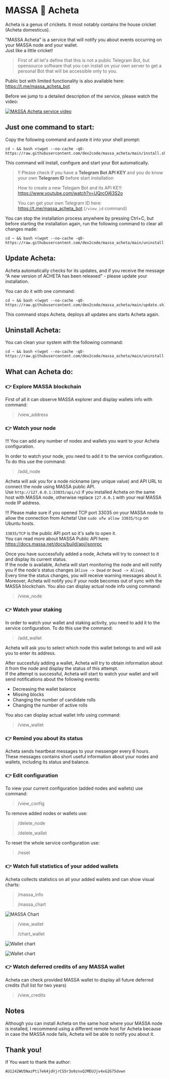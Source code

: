 # MASSA 🦗 Acheta


Acheta is a genus of crickets. It most notably contains the house cricket (Acheta domesticus).

"MASSA Acheta" is a service that will notify you about events occurring on your MASSA node and your wallet.\
Just like a little cricket!

>
>First of all let's define that this is not a public Telegram Bot, but opensource software that you can install on your own server to get a personal Bot that will be accessible only to you.
>
Public bot with limited functionality is also available here: https://t.me/massa_acheta_bot


Before we jump to a detailed description of the service, please watch the video:

[![MASSA Acheta service video](https://img.youtube.com/vi/gdvuhe2iRyY/0.jpg)](https://www.youtube.com/watch?v=gdvuhe2iRyY)



## Just one command to start:

Copy the following command and paste it into your shell prompt:
```
cd ~ && bash <(wget --no-cache -qO- https://raw.githubusercontent.com/dex2code/massa_acheta/main/install.sh)
```

This command will install, configure and start your Bot automatically.


>
> !! Please check if you have a **Telegram Bot API KEY** and you do know your own **Telegram ID** before start installation
>
> How to create a new Telegam Bot and its API KEY: https://www.youtube.com/watch?v=UQrcOj63S2o
>
> You can get your own Telegram ID here: https://t.me/massa_acheta_bot (`/view_id` command)
>


You can stop the installation process anywhere by pressing Ctrl+C, but before starting the installation again, run the following command to clear all changes made:
```
cd ~ && bash <(wget --no-cache -qO- https://raw.githubusercontent.com/dex2code/massa_acheta/main/uninstall.sh)
```



## Update Acheta:

Acheta automatically checks for its updates, and if you receive the message “A new version of ACHETA has been released” - please update your installation.

You can do it with one command:
```
cd ~ && bash <(wget --no-cache -qO- https://raw.githubusercontent.com/dex2code/massa_acheta/main/update.sh)
```

This command stops Acheta, deploys all updates ans starts Acheta again.



## Uninstall Acheta:

You can clean your system with the following command:
```
cd ~ && bash <(wget --no-cache -qO- https://raw.githubusercontent.com/dex2code/massa_acheta/main/uninstall.sh)
```



## What can Acheta do:

### 👉 Explore MASSA blockchain
First of all it can observe MASSA explorer and display wallets info with command:
>
> /view_address
>


### 👉 Watch your node
!!! You can add any number of nodes and wallets you want to your Acheta configuration.


In order to watch your node, you need to add it to the service configuration. To do this use the command:
>
> /add_node
>
Acheta will ask you for a node nickname (any unique value) and API URL to connect the node using MASSA public API.\
Use `http://127.0.0.1:33035/api/v2` if you installed Acheta on the same host with MASSA node, otherwise replace `127.0.0.1` with your real MASSA node IP address.

!!! Please make sure if you opened TCP port 33035 on your MASSA node to allow the connection from Acheta! Use `sudo ufw allow 33035/tcp` on Ubuntu hosts.

`33035/TCP` is the public API port so it's safe to open it.\
You can read more about MASSA Public API here: https://docs.massa.net/docs/build/api/jsonrpc


Once you have successfully added a node, Acheta will try to connect to it and display its current status.\
If the node is available, Acheta will start monitoring the node and will notify you if the node's status changes (`Alive -> Dead` or `Dead -> Alive`).\
Every time the status changes, you will receive warning messages about it.
Moreover, Acheta will notify you if your node becomes out of sync with the MASSA blockchain.
You also can display actual node info using command:
>
> /view_node
>


### 👉 Watch your staking
In order to watch your wallet and staking activity, you need to add it to the service configuration. To do this use the command:
>
> /add_wallet
>
Acheta will ask you to select which node this wallet belongs to and will ask you to enter its address.

After succesfuly adding a wallet, Acheta will try to obtain information about it from the node and display the status of this attempt.\
If the attempt is successful, Acheta will start to watch your wallet and will send notifications about the following events:
- Decreasing the wallet balance
- Missing blocks
- Changing the number of candidate rolls
- Changing the number of active rolls

You also can display actual wallet info using command:
>
> /view_wallet
> 


### 👉 Remind you about its status
Acheta sends heartbeat messages to your messenger every 6 hours.\
These messages contains short useful information about your nodes and wallets, including its status and balance.


### 👉 Edit configuration
To view your current configuration (added nodes and wallets) use command:
>
> /view_config
>

To remove added nodes or wallets use:
>
> /delete_node
>
> /delete_wallet
>

To reset the whole service configuration use:
>
> /reset
>


### 👉 Watch full statistics of your added wallets
Acheta collects statistics on all your added wallets and can show visual charts:
>
> /massa_info
>
> /massa_chart
>
![MASSA Chart](https://github.com/dex2code/massa_acheta/blob/main/img/massa_chart.jpg?raw=true)


>
> /view_wallet
>
> /chart_wallet
>
![Wallet chart](https://github.com/dex2code/massa_acheta/blob/main/img/wallet_staking_chart.jpg?raw=true)


![Wallet chart](https://github.com/dex2code/massa_acheta/blob/main/img/wallet_blocks_chart.jpg?raw=true)


### 👉 Watch deferred credits of any MASSA wallet
Acheta can check provided MASSA wallet to display all future deferred credits (full list for two years)
>
> /view_credits
>


## Notes
Although you can install Acheta on the same host where your MASSA node is installed, I recommend using a different remote host for Acheta because in case the MASSA node fails, Acheta will be able to notify you about it.



## Thank you!
If You want to thank the author:
```
AU1242WU5NazPti7e64jdVjrCS5r3o9znxQJMEUJjv4xG2G75dvwn
```